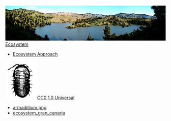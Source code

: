 <img src="https://github.com/universalbit-dev/HArmadillium/blob/main/docs/assets/images/ecosystem_gran_canaria_edited.png" width="auto" /> [Ecosystem](https://en.wikipedia.org/wiki/Ecosystem)
* [Ecosystem Approach](https://en.wikipedia.org/wiki/Ecosystem_approach)

<img src="https://github.com/universalbit-dev/HArmadillium/blob/main/docs/assets/images/armadillium.png" width="100" />[CC0 1.0 Universal](https://creativecommons.org/publicdomain/zero/1.0/deed.en) 

* [armadillium.png](https://en.wikipedia.org/wiki/Armadillidium)
* [ecosystem_gran_canaria](https://en.wikipedia.org/wiki/Ecosystem#)
